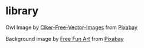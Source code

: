 # library

Owl Image by <a href="https://pixabay.com/users/clker-free-vector-images-3736/?utm_source=link-attribution&utm_medium=referral&utm_campaign=image&utm_content=297187">Clker-Free-Vector-Images</a> from <a href="https://pixabay.com//?utm_source=link-attribution&utm_medium=referral&utm_campaign=image&utm_content=297187">Pixabay</a>

Background image by <a href="https://pixabay.com/users/freefunart-8472313/?utm_source=link-attribution&utm_medium=referral&utm_campaign=image&utm_content=7702665">Free Fun Art</a> from <a href="https://pixabay.com//?utm_source=link-attribution&utm_medium=referral&utm_campaign=image&utm_content=7702665">Pixabay</a>